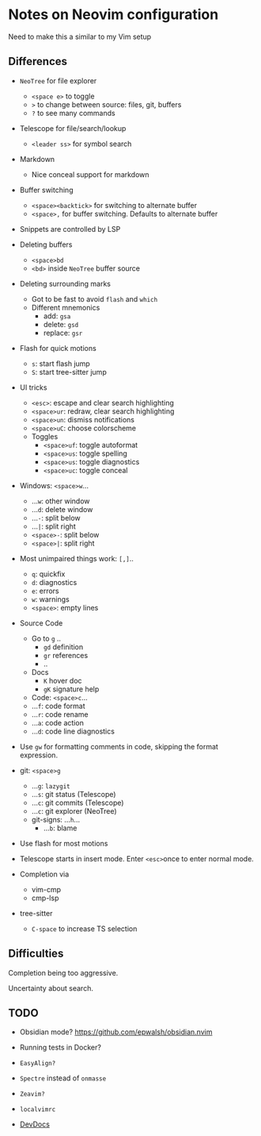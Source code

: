 # Notes on Neovim configuration

Need to make this a similar to my Vim setup

## Differences

- `NeoTree` for file explorer

  - `<space e>` to toggle
  - `>` to change between source: files, git, buffers
  - `?` to see many commands

- Telescope for file/search/lookup

  - `<leader ss>` for symbol search

- Markdown

  - Nice conceal support for markdown

- Buffer switching

  - `<space><backtick>` for switching to alternate buffer
  - `<space>,` for buffer switching. Defaults to alternate buffer

- Snippets are controlled by LSP

- Deleting buffers

  - `<space>bd`
  - `<bd>` inside `NeoTree` buffer source

- Deleting surrounding marks

  - Got to be fast to avoid `flash` and `which`
  - Different mnemonics
    - add: `gsa`
    - delete: `gsd`
    - replace: `gsr`

- Flash for quick motions

  - `s`: start flash jump
  - `S`: start tree-sitter jump

- UI tricks

  - `<esc>`: escape and clear search highlighting
  - `<space>ur`: redraw, clear search highlighting
  - `<space>un`: dismiss notifications
  - `<space>uC`: choose colorscheme
  - Toggles
    - `<space>uf`: toggle autoformat
    - `<space>us`: toggle spelling
    - `<space>us`: toggle diagnostics
    - `<space>uc`: toggle conceal

- Windows: `<space>w`...

  - ...`w`: other window
  - ...`d`: delete window
  - ...`-`: split below
  - ...`|`: split right
  - `<space>-`: split below
  - `<space>|`: split right

- Most unimpaired things work: `[,]`..

  - `q`: quickfix
  - `d`: diagnostics
  - `e`: errors
  - `w`: warnings
  - `<space>`: empty lines

- Source Code

  - Go to `g` ..
    - `gd` definition
    - `gr` references
    - ..
  - Docs
    - `K` hover doc
    - `gK` signature help
  - Code: `<space>c`...
  - ...`f`: code format
  - ...`r`: code rename
  - ...`a`: code action
  - ...`d`: code line diagnostics

* Use `gw` for formatting comments in code, skipping the format expression.

- git: `<space>g`

  - ...`g`: `lazygit`
  - ...`s`: git status (Telescope)
  - ...`c`: git commits (Telescope)
  - ...`c`: git explorer (NeoTree)
  - git-signs: ...`h`...
    - ...`b`: blame

- Use flash for most motions
- Telescope starts in insert mode. Enter `<esc>`once to enter normal mode.

* Completion via

  - vim-cmp
  - cmp-lsp

* tree-sitter
  - `C-space` to increase TS selection

## Difficulties

Completion being too aggressive.

Uncertainty about search.

## TODO

- Obsidian mode?
  <https://github.com/epwalsh/obsidian.nvim>

- Running tests in Docker?
- `EasyAlign?`
- `Spectre` instead of `onmasse`
- `Zeavim?`
- `localvimrc`
- [DevDocs](https://neovimcraft.com/plugin/luckasRanarison/nvim-devdocs)
